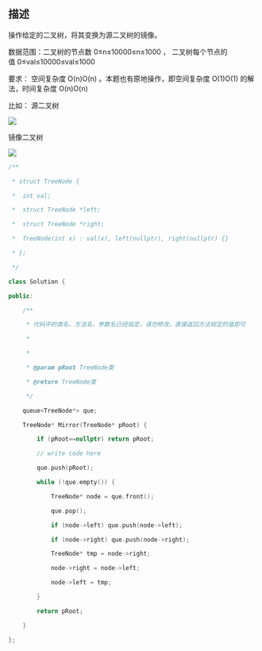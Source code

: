 ## 描述

操作给定的二叉树，将其变换为源二叉树的镜像。

数据范围：二叉树的节点数 0≤n≤10000≤n≤1000 ， 二叉树每个节点的值 0≤val≤10000≤val≤1000

要求： 空间复杂度 O(n)O(n) 。本题也有原地操作，即空间复杂度 O(1)O(1) 的解法，时间复杂度 O(n)O(n)

比如：
源二叉树  

![](https://uploadfiles.nowcoder.com/images/20210922/382300087_1632302001586/420B82546CFC9760B45DD65BA9244888)

镜像二叉树

![](https://uploadfiles.nowcoder.com/images/20210922/382300087_1632302036250/AD8C4CC119B15070FA1DBAA1EBE8FC2A)

```c++
/**

 * struct TreeNode {

 *  int val;

 *  struct TreeNode *left;

 *  struct TreeNode *right;

 *  TreeNode(int x) : val(x), left(nullptr), right(nullptr) {}

 * };

 */

class Solution {

public:

    /**

     * 代码中的类名、方法名、参数名已经指定，请勿修改，直接返回方法规定的值即可

     *

     *

     * @param pRoot TreeNode类

     * @return TreeNode类

     */

    queue<TreeNode*> que;

    TreeNode* Mirror(TreeNode* pRoot) {

        if (pRoot==nullptr) return pRoot;

        // write code here

        que.push(pRoot);

        while (!que.empty()) {

            TreeNode* node = que.front();

            que.pop();

            if (node->left) que.push(node->left);

            if (node->right) que.push(node->right);

            TreeNode* tmp = node->right;

            node->right = node->left;

            node->left = tmp;

        }

        return pRoot;

    }

};
```